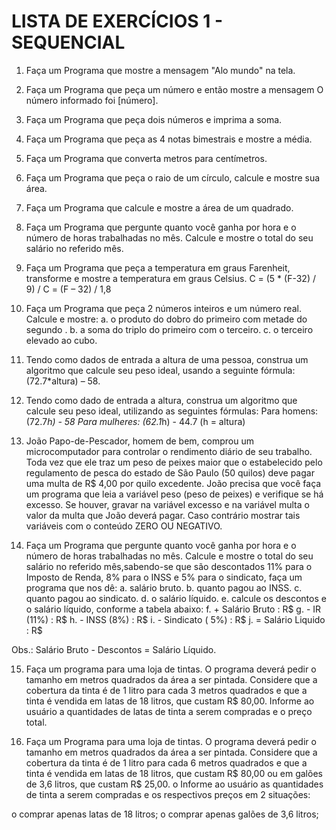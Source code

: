# LISTA DE EXERCÍCIOS 1 - SEQUENCIAL

1. Faça um Programa que mostre a mensagem "Alo mundo" na tela.

2. Faça um Programa que peça um número e então mostre a mensagem O número
   informado foi [número].

3. Faça um Programa que peça dois números e imprima a soma.

4. Faça um Programa que peça as 4 notas bimestrais e mostre a média.

5. Faça um Programa que converta metros para centímetros.

6. Faça um Programa que peça o raio de um círculo, calcule e mostre sua área.

7. Faça um Programa que calcule e mostre a área de um quadrado.

8. Faça um Programa que pergunte quanto você ganha por hora e o número de horas
   trabalhadas no mês. Calcule e mostre o total do seu salário no referido mês.

9. Faça um Programa que peça a temperatura em graus Farenheit, transforme e mostre a
   temperatura em graus Celsius.
   C = (5 \* (F-32) / 9) / C = (F – 32) / 1,8

10. Faça um Programa que peça 2 números inteiros e um número real. Calcule e mostre:
    a. o produto do dobro do primeiro com metade do segundo .
    b. a soma do triplo do primeiro com o terceiro.
    c. o terceiro elevado ao cubo.

11. Tendo como dados de entrada a altura de uma pessoa, construa um algoritmo que
    calcule seu peso ideal, usando a seguinte fórmula: (72.7\*altura) – 58.

12. Tendo como dado de entrada a altura, construa um algoritmo que calcule seu peso ideal, utilizando as seguintes fórmulas:
    Para homens: (72.7*h) - 58
    Para mulheres: (62.1*h) - 44.7 (h = altura)

13. João Papo-de-Pescador, homem de bem, comprou um microcomputador para controlar o
    rendimento diário de seu trabalho. Toda vez que ele traz um peso de peixes maior que o
    estabelecido pelo regulamento de pesca do estado de São Paulo (50 quilos) deve pagar
    uma multa de R$ 4,00 por quilo excedente. João precisa que você faça um programa
    que leia a variável peso (peso de peixes) e verifique se há excesso. Se houver, gravar na variável excesso e na variável multa o valor da multa que João deverá pagar. Caso contrário mostrar tais variáveis com o conteúdo ZERO OU NEGATIVO.

14. Faça um Programa que pergunte quanto você ganha por hora e o número de horas
    trabalhadas no mês. Calcule e mostre o total do seu salário no referido mês,sabendo-se que são descontados 11% para o Imposto de Renda, 8% para o INSS e 5% para o
    sindicato, faça um programa que nos dê:
    a. salário bruto.
    b. quanto pagou ao INSS.
    c. quanto pagou ao sindicato.
    d. o salário líquido.
    e. calcule os descontos e o salário líquido, conforme a tabela abaixo:
    f. + Salário Bruto : R$
g. - IR (11%) : R$
    h. - INSS (8%) : R$
i. - Sindicato ( 5%) : R$
    j. = Salário Liquido : R$

Obs.: Salário Bruto - Descontos = Salário Líquido.

15. Faça um programa para uma loja de tintas. O programa deverá pedir o tamanho em
    metros quadrados da área a ser pintada. Considere que a cobertura da tinta é de 1 litro para cada 3 metros quadrados e que a tinta é vendida em latas de 18 litros, que custam
    R$ 80,00. Informe ao usuário a quantidades de latas de tinta a serem compradas e o
    preço total.

16. Faça um Programa para uma loja de tintas. O programa deverá pedir o tamanho em
    metros quadrados da área a ser pintada. Considere que a cobertura da tinta é de 1 litro para cada 6 metros quadrados e que a tinta é vendida em latas de 18 litros, que custam R$ 80,00 ou em galões de 3,6 litros, que custam R$ 25,00.
    o Informe ao usuário as quantidades de tinta a serem compradas e os respectivos
    preços em 2 situações:

o comprar apenas latas de 18 litros;
o comprar apenas galões de 3,6 litros;
